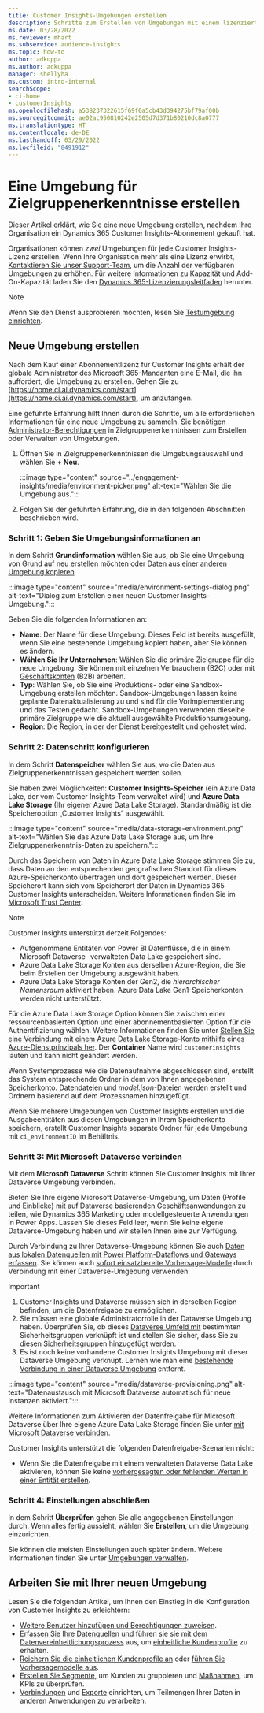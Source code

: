 ```yaml
---
title: Customer Insights-Umgebungen erstellen
description: Schritte zum Erstellen von Umgebungen mit einem lizenzierten Abonnement für Dynamics 365 Customer Insights.
ms.date: 03/28/2022
ms.reviewer: mhart
ms.subservice: audience-insights
ms.topic: how-to
author: adkuppa
ms.author: adkuppa
manager: shellyha
ms.custom: intro-internal
searchScope:
- ci-home
- customerInsights
ms.openlocfilehash: a538237322615f69f0a5cb43d394275bf79af00b
ms.sourcegitcommit: ae02ac950810242e2505d7d371b80210dc8a0777
ms.translationtype: HT
ms.contentlocale: de-DE
ms.lasthandoff: 03/29/2022
ms.locfileid: "8491912"
---
```

# <a name="create-an-environment-in-audience-insights"></a>Eine Umgebung für Zielgruppenerkenntnisse erstellen

Dieser Artikel erklärt, wie Sie eine neue Umgebung erstellen, nachdem Ihre Organisation ein Dynamics 365 Customer Insights-Abonnement gekauft hat. 

Organisationen können *zwei* Umgebungen für jede Customer Insights-Lizenz erstellen. Wenn Ihre Organisation mehr als eine Lizenz erwirbt, [Kontaktieren Sie unser Support-Team](https://go.microsoft.com/fwlink/?linkid=2079641), um die Anzahl der verfügbaren Umgebungen zu erhöhen. Für weitere Informationen zu Kapazität und Add-On-Kapazität laden Sie den [Dynamics 365-Lizenzierungsleitfaden](https://go.microsoft.com/fwlink/?LinkId=866544) herunter.

> [!NOTE]
> Wenn Sie den Dienst ausprobieren möchten, lesen Sie [Testumgebung einrichten](../trial-signup.md).

## <a name="create-a-new-environment"></a>Neue Umgebung erstellen

Nach dem Kauf einer Abonnementlizenz für Customer Insights erhält der globale Administrator des Microsoft 365-Mandanten eine E-Mail, die ihn auffordert, die Umgebung zu erstellen. Gehen Sie zu [https://home.ci.ai.dynamics.com/start](https://home.ci.ai.dynamics.com/start), um anzufangen. 

Eine geführte Erfahrung hilft Ihnen durch die Schritte, um alle erforderlichen Informationen für eine neue Umgebung zu sammeln. Sie benötigen [Administrator-Berechtigungen](permissions.md) in Zielgruppenerkenntnissen zum Erstellen oder Verwalten von Umgebungen.

1. Öffnen Sie in Zielgruppenerkenntnissen die Umgebungsauswahl und wählen Sie **+ Neu**.
  
   :::image type="content" source="../engagement-insights/media/environment-picker.png" alt-text="Wählen Sie die Umgebung aus.":::

1. Folgen Sie der geführten Erfahrung, die in den folgenden Abschnitten beschrieben wird.

### <a name="step-1-provide-environment-information"></a>Schritt 1: Geben Sie Umgebungsinformationen an

In dem Schritt **Grundinformation** wählen Sie aus, ob Sie eine Umgebung von Grund auf neu erstellen möchten oder [Daten aus einer anderen Umgebung kopieren](manage-environments.md#copy-the-environment-configuration).

   :::image type="content" source="media/environment-settings-dialog.png" alt-text="Dialog zum Erstellen einer neuen Customer Insights-Umgebung.":::

Geben Sie die folgenden Informationen an:
   - **Name**: Der Name für diese Umgebung. Dieses Feld ist bereits ausgefüllt, wenn Sie eine bestehende Umgebung kopiert haben, aber Sie können es ändern.
   - **Wählen Sie Ihr Unternehmen**: Wählen Sie die primäre Zielgruppe für die neue Umgebung. Sie können mit einzelnen Verbrauchern (B2C) oder mit [Geschäftskonten](work-with-business-accounts.md) (B2B) arbeiten.
   - **Typ**: Wählen Sie, ob Sie eine Produktions- oder eine Sandbox-Umgebung erstellen möchten. Sandbox-Umgebungen lassen keine geplante Datenaktualisierung zu und sind für die Vorimplementierung und das Testen gedacht. Sandbox-Umgebungen verwenden dieselbe primäre Zielgruppe wie die aktuell ausgewählte Produktionsumgebung.
   - **Region**: Die Region, in der der Dienst bereitgestellt und gehostet wird.

### <a name="step-2-configure-data-storage"></a>Schritt 2: Datenschritt konfigurieren

In dem Schritt **Datenspeicher** wählen Sie aus, wo die Daten aus Zielgruppenerkenntnissen gespeichert werden sollen.

Sie haben zwei Möglichkeiten: **Customer Insights-Speicher** (ein Azure Data Lake, der vom Customer Insights-Team verwaltet wird) und **Azure Data Lake Storage** (Ihr eigener Azure Data Lake Storage). Standardmäßig ist die Speicheroption „Customer Insights“ ausgewählt.

:::image type="content" source="media/data-storage-environment.png" alt-text="Wählen Sie das Azure Data Lake Storage aus, um Ihre Zielgruppenerkenntnis-Daten zu speichern.":::

Durch das Speichern von Daten in Azure Data Lake Storage stimmen Sie zu, dass Daten an den entsprechenden geografischen Standort für dieses Azure-Speicherkonto übertragen und dort gespeichert werden. Dieser Speicherort kann sich vom Speicherort der Daten in Dynamics 365 Customer Insights unterscheiden. Weitere Informationen finden Sie im [Microsoft Trust Center](https://www.microsoft.com/trust-center).

> [!NOTE]
> Customer Insights unterstützt derzeit Folgendes:
> - Aufgenommene Entitäten von Power BI Datenflüsse, die in einem Microsoft Dataverse -verwalteten Data Lake gespeichert sind.  
> - Azure Data Lake Storage Konten aus derselben Azure-Region, die Sie beim Erstellen der Umgebung ausgewählt haben.
> - Azure Data Lake Storage Konten der Gen2, die *hierarchischer Namensraum* aktiviert haben. Azure Data Lake Gen1-Speicherkonten werden nicht unterstützt.

Für die Azure Data Lake Storage Option können Sie zwischen einer ressourcenbasierten Option und einer abonnementbasierten Option für die Authentifizierung wählen. Weitere Informationen finden Sie unter [Stellen Sie eine Verbindung mit einem Azure Data Lake Storage-Konto mithilfe eines Azure-Dienstprinzipals her](connect-service-principal.md). Der **Container** Name wird `customerinsights` lauten und kann nicht geändert werden.

Wenn Systemprozesse wie die Datenaufnahme abgeschlossen sind, erstellt das System entsprechende Ordner in dem von Ihnen angegebenen Speicherkonto. Datendateien und *model.json*-Dateien werden erstellt und Ordnern basierend auf dem Prozessnamen hinzugefügt.

Wenn Sie mehrere Umgebungen von Customer Insights erstellen und die Ausgabeentitäten aus diesen Umgebungen in Ihrem Speicherkonto speichern, erstellt Customer Insights separate Ordner für jede Umgebung mit `ci_environmentID` im Behältnis.

### <a name="step-3-connect-to-microsoft-dataverse"></a>Schritt 3: Mit Microsoft Dataverse verbinden
   
Mit dem **Microsoft Dataverse** Schritt können Sie Customer Insights mit Ihrer Dataverse Umgebung verbinden.

Bieten Sie Ihre eigene Microsoft Dataverse-Umgebung, um Daten (Profile und Einblicke) mit auf Dataverse basierenden Geschäftsanwendungen zu teilen, wie Dynamics 365 Marketing oder modellgesteuerte Anwendungen in Power Apps. Lassen Sie dieses Feld leer, wenn Sie keine eigene Dataverse-Umgebung haben und wir stellen Ihnen eine zur Verfügung.

Durch Verbindung zu Ihrer Dataverse-Umgebung können Sie auch [Daten aus lokalen Datenquellen mit Power Platform-Dataflows und Gateways erfassen](data-sources.md#add-data-from-on-premises-data-sources). Sie können auch [sofort einsatzbereite Vorhersage-Modelle](predictions-overview.md?tabs=b2c#out-of-box-models) durch Verbindung mit einer Dataverse-Umgebung verwenden.

> [!IMPORTANT]
> 1. Customer Insights und Dataverse müssen sich in derselben Region befinden, um die Datenfreigabe zu ermöglichen.
> 1. Sie müssen eine globale Administratorrolle in der Dataverse Umgebung haben. Überprüfen Sie, ob dieses [Dataverse Umfeld mit](/power-platform/admin/control-user-access#associate-a-security-group-with-a-dataverse-environment) bestimmten Sicherheitsgruppen verknüpft ist und stellen Sie sicher, dass Sie zu diesen Sicherheitsgruppen hinzugefügt werden.
> 1. Es ist noch keine vorhandene Customer Insights Umgebung mit dieser Dataverse Umgebung verknüpt. Lernen wie man eine [bestehende Verbindung in einer Dataverse Umgebung](manage-environments.md#remove-an-existing-connection-to-a-dataverse-environment) entfernt.

:::image type="content" source="media/dataverse-provisioning.png" alt-text="Datenaustausch mit Microsoft Dataverse automatisch für neue Instanzen aktiviert.":::

Weitere Informationen zum Aktivieren der Datenfreigabe für Microsoft Dataverse über Ihre eigene Azure Data Lake Storage finden Sie unter [mit Microsoft Dataverse verbinden](manage-environments.md#connect-to-microsoft-dataverse).

Customer Insights unterstützt die folgenden Datenfreigabe-Szenarien nicht:
- Wenn Sie die Datenfreigabe mit einem verwalteten Dataverse Data Lake aktivieren, können Sie keine [vorhergesagten oder fehlenden Werten in einer Entität erstellen](predictions.md).

### <a name="step-4-finalize-the-settings"></a>Schritt 4: Einstellungen abschließen

In dem Schritt **Überprüfen**  gehen Sie alle angegebenen Einstellungen durch. Wenn alles fertig aussieht, wählen Sie **Erstellen**, um die Umgebung einzurichten. 

Sie können die meisten Einstellungen auch später ändern. Weitere Informationen finden Sie unter [Umgebungen verwalten](manage-environments.md).

## <a name="work-with-your-new-environment"></a>Arbeiten Sie mit Ihrer neuen Umgebung

Lesen Sie die folgenden Artikel, um Ihnen den Einstieg in die Konfiguration von Customer Insights zu erleichtern: 

- [Weitere Benutzer hinzufügen und Berechtigungen zuweisen](permissions.md).
- [Erfassen Sie Ihre Datenquellen](data-sources.md) und führen sie sie mit dem [Datenvereinheitlichungsprozess](data-unification.md) aus, um [einheitliche Kundenprofile](customer-profiles.md) zu erhalten.
- [Reichern Sie die einheitlichen Kundenprofile an](enrichment-hub.md) oder [führen Sie Vorhersagemodelle aus](predictions-overview.md).
- [Erstellen Sie Segmente](segments.md), um Kunden zu gruppieren und [Maßnahmen](measures.md), um KPIs zu überprüfen.
- [Verbindungen](connections.md) und [Exporte](export-destinations.md) einrichten, um Teilmengen Ihrer Daten in anderen Anwendungen zu verarbeiten.
